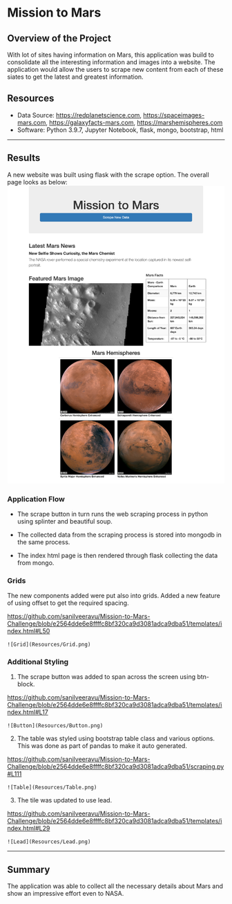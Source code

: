 # Mission to Mars

## Overview of the Project

With lot of sites having information on Mars, this application was build to consolidate all the interesting information and images into a website. The application would allow the users to scrape new content from each of these siates to get the latest and greatest information.

## Resources
- Data Source: https://redplanetscience.com, https://spaceimages-mars.com, https://galaxyfacts-mars.com, https://marshemispheres.com
- Software: Python 3.9.7, Jupyter Notebook, flask, mongo, bootstrap, html
---

## Results

A new website was built using flask with the scrape option. The overall page looks as below:
![FullScreenImage](Resources/FullScreenImage.png)

### Application Flow

- The scrape button in turn runs the web scraping process in python using splinter and beautiful soup. 

- The collected data from the scraping process is stored into mongodb in the same process.

- The index html page is then rendered through flask collecting the data from mongo.

### Grids

The new components added were put also into grids. Added a new feature of using offset to get the required spacing.

https://github.com/sanilveeravu/Mission-to-Mars-Challenge/blob/e2564dde6e8ffffc8bf320ca9d3081adca9dba51/templates/index.html#L50

    ![Grid](Resources/Grid.png)

### Additional Styling

1. The scrape button was added to span across the screen using btn-block.

https://github.com/sanilveeravu/Mission-to-Mars-Challenge/blob/e2564dde6e8ffffc8bf320ca9d3081adca9dba51/templates/index.html#L17

    ![Button](Resources/Button.png)

2. The table was styled using bootstrap table class and various options. This was done as part of pandas to make it auto generated.

https://github.com/sanilveeravu/Mission-to-Mars-Challenge/blob/e2564dde6e8ffffc8bf320ca9d3081adca9dba51/scraping.py#L111

    ![Table](Resources/Table.png)

3. The tile was updated to use lead.

https://github.com/sanilveeravu/Mission-to-Mars-Challenge/blob/e2564dde6e8ffffc8bf320ca9d3081adca9dba51/templates/index.html#L29

    ![Lead](Resources/Lead.png)

---

## Summary

The application was able to collect all the necessary details about Mars and show an impressive effort even to NASA.


